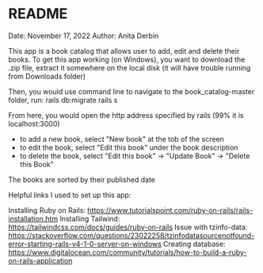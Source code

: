 # README
Date: November 17, 2022
Author: Anita Derbin

This app is a book catalog that allows user to add, edit and delete their books. 
To get this app working (on Windows), you want to download the .zip file, extract it somewhere on the local disk (it will have trouble running from Downloads folder)

Then, you would use command line to navigate to the book_catalog-master folder, run:
rails db:migrate
rails s

From here, you would open the http address specified by rails (99% it is localhost:3000)

- to add a new book, select "New book" at the tob of the screen
- to edit the book, select "Edit this book" under the book description
- to delete the book, select "Edit this book" -> "Update Book" -> "Delete this Book"

The books are sorted by their published date



Helpful links I used to set up this app:

Installing Ruby on Rails: https://www.tutorialspoint.com/ruby-on-rails/rails-installation.htm
Installing Tailwind: https://tailwindcss.com/docs/guides/ruby-on-rails
Issue with tzinfo-data: https://stackoverflow.com/questions/23022258/tzinfodatasourcenotfound-error-starting-rails-v4-1-0-server-on-windows
Creating database: https://www.digitalocean.com/community/tutorials/how-to-build-a-ruby-on-rails-application
